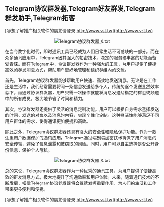 ## **Telegram协议群发器,Telegram好友群发,Telegram群发助手,Telegram拓客**

[😍想了解推广相关软件的朋友请登录 http://www.vst.tw](http://www.vst.tw)

 <center><img src="https://vst.tw/MP4/tuiguang/png/4.png" alt="Telegram协议群发器_0.txt"></center>

在当今数字化时代，即时通讯工具已经成为人们日常生活不可或缺的一部分。而在众多通讯应用中，Telegram因其强大的加密技术、稳定的服务和丰富的功能而备受青睐。而在Telegram中，协议群发器作为一种强大的工具，为用户提供了便捷高效的群发消息方式，帮助用户更好地管理和组织群组内的交流。

首先，Telegram协议群发器能够帮助用户快速、高效地发送消息。无论是在工作还是生活中，我们经常需要将同一条信息发送给多个人，传统的逐个发送显然效率低下。而通过协议群发器，用户只需一次操作就能将消息发送给指定的群组或频道中的所有成员，极大地节省了时间和精力。

其次，协议群发器还提供了灵活的消息定制功能。用户可以根据自身需求选择发送的时间、发送的对象以及消息的内容，实现个性化定制。这种灵活性能够满足不同用户群体的需求，使得通讯更加便捷和高效。

除此之外，Telegram协议群发器还具有强大的安全性和隐私保护功能。作为一款注重用户数据保护的通讯应用，Telegram通过端到端加密技术确保了用户消息的安全传输，避免了信息泄露和被窃取的风险。同时，用户可以自主选择是否公开身份信息，保护个人隐私。

 <center><img src="https://vst.tw/MP4/tuiguang/png/0.png" alt="Telegram协议群发器_0.txt"></center>

总的来说，Telegram协议群发器作为一种优秀的通讯工具，为用户提供了便捷高效的群发消息方式，极大地提升了沟通效率和用户体验。未来，随着通讯技术的不断发展，相信Telegram协议群发器将会继续发挥重要作用，为人们的生活和工作带来更多便利和便捷。

[😍想了解推广相关软件的朋友请登录 http://www.vst.tw](http://www.vst.tw)



